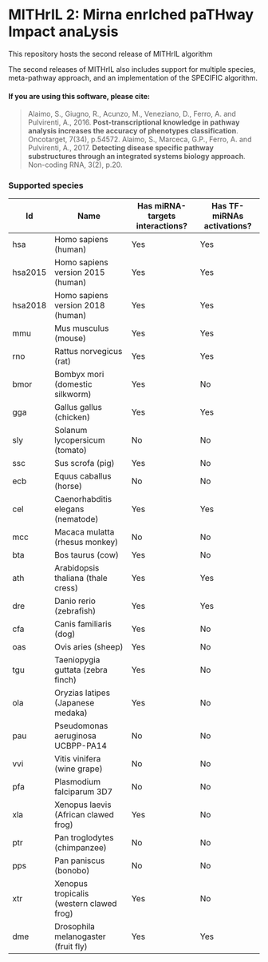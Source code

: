 # MITHrIL 2: Mirna enrIched paTHway Impact anaLysis

This repository hosts the second release of MITHrIL algorithm

The second releases of MITHrIL also includes support for multiple species, meta-pathway approach, and an implementation of the SPECIFIC algorithm.


#### If you are using this software, please cite:

> Alaimo, S., Giugno, R., Acunzo, M., Veneziano, D., Ferro, A. and Pulvirenti, A., 2016. **Post-transcriptional knowledge in pathway analysis increases the accuracy of phenotypes classification**. Oncotarget, 7(34), p.54572.
> Alaimo, S., Marceca, G.P., Ferro, A. and Pulvirenti, A., 2017. **Detecting disease specific pathway substructures through an integrated systems biology approach**. Non-coding RNA, 3(2), p.20.

### Supported species

| Id     | Name                                    | Has miRNA-targets interactions?| Has TF-miRNAs activations?|
|--------|-----------------------------------------|--------------------------------|---------------------------|
| hsa    | Homo sapiens (human)                    | Yes                            | Yes                       |
| hsa2015| Homo sapiens version 2015 (human)       | Yes                            | Yes                       |
| hsa2018| Homo sapiens version 2018 (human)       | Yes                            | Yes                       |
| mmu    | Mus musculus (mouse)                    | Yes                            | Yes                       |
| rno    | Rattus norvegicus (rat)                 | Yes                            | Yes                       |
| bmor   | Bombyx mori (domestic silkworm)         | Yes                            | No                        |
| gga    | Gallus gallus (chicken)                 | Yes                            | Yes                       |
| sly    | Solanum lycopersicum (tomato)           | No                             | No                        |
| ssc    | Sus scrofa (pig)                        | Yes                            | No                        |
| ecb    | Equus caballus (horse)                  | No                             | No                        |
| cel    | Caenorhabditis elegans (nematode)       | Yes                            | Yes                       |
| mcc    | Macaca mulatta (rhesus monkey)          | No                             | No                        |
| bta    | Bos taurus (cow)                        | Yes                            | No                        |
| ath    | Arabidopsis thaliana (thale cress)      | Yes                            | Yes                       |
| dre    | Danio rerio (zebrafish)                 | Yes                            | Yes                       |
| cfa    | Canis familiaris (dog)                  | Yes                            | No                        |
| oas    | Ovis aries (sheep)                      | Yes                            | No                        |
| tgu    | Taeniopygia guttata (zebra finch)       | Yes                            | No                        |
| ola    | Oryzias latipes (Japanese medaka)       | Yes                            | No                        |
| pau    | Pseudomonas aeruginosa UCBPP-PA14       | No                             | No                        |
| vvi    | Vitis vinifera (wine grape)             | No                             | No                        |
| pfa    | Plasmodium falciparum 3D7               | No                             | No                        |
| xla    | Xenopus laevis (African clawed frog)    | Yes                            | No                        |
| ptr    | Pan troglodytes (chimpanzee)            | No                             | No                        |
| pps    | Pan paniscus (bonobo)                   | No                             | No                        |
| xtr    | Xenopus tropicalis (western clawed frog)| Yes                            | No                        |
| dme    | Drosophila melanogaster (fruit fly)     | Yes                            | Yes                       |
